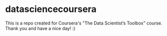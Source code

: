 # datasciencecoursera
This is a repo created for Coursera's "The Data Scientist’s Toolbox" course. Thank you and have a nice day! :)
